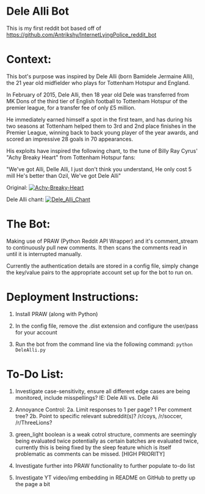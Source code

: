 Dele Alli Bot
==============

This is my first reddit bot based off of https://github.com/Antrikshy/InternetLyingPolice_reddit_bot

Context:
=========
This bot's purpose was inspired by Dele Alli (born Bamidele Jermaine Alli), the
21 year old midfielder who plays for Tottenham Hotspur and England.

In February of 2015, Dele Alli, then 18 year old Dele was transferred from MK Dons of the third tier of English football
to Tottenham Hotspur of the premier league, for a transfer fee of only £5 million.

He immediately earned himself a spot in the first team, and has during his two seasons at Tottenham helped them
to 3rd and 2nd place finishes in the Premier League, winning back to back young player of the year awards, and scored an impressive 28 goals in 70 appearances.

His exploits have inspired the following chant, to the tune of Billy Ray Cyrus' "Achy Breaky Heart" from Tottenham Hotspur fans:

"We've got Alli,
 Delle Alli,
 I just don't think you understand,
 He only cost 5 mill
 He's better than Ozil,
 We've got Dele Alli"

 Original:
[![Achy-Breaky-Heart](https://img.youtube.com/vi/byQIPdHMpjc/0.jpg)](https://www.youtube.com/watch?v=byQIPdHMpjc)

 Dele Alli chant:
 [![Dele_Alli_Chant](https://img.youtube.com/vi/qvBqHMK49xQ/0.jpg)](https://www.youtube.com/watch?v=qvBqHMK49xQ)

The Bot:
==========
Making use of PRAW (Python Reddit API Wrapper) and it's comment_stream to continuously pull new comments.
It then scans the comments read in until it is interrupted manually.

Currently the authentication details are stored in a config file, simply change the key/value pairs to the appropriate
account set up for the bot to run on.

Deployment Instructions:
========================
1. Install PRAW (along with Python)

2. In the config file, remove the .dist extension and configure the user/pass for your account

3. Run the bot from the command line via the following command:
  `python DeleAlli.py`


To-Do List:
===========

1. Investigate case-sensitivity, ensure all different edge cases are being monitored, include misspellings? IE: Dele Alli vs. Delle Ali

2. Annoyance Control:
  2a. Limit responses to 1 per page? 1 Per comment tree?
  2b. Point to specific relevant subreddit(s)? /r/coys, /r/soccer, /r/ThreeLions?

3. green_light boolean is a weak cotrol structure, comments are seemingly being evaluated twice potentially as certain batches
are evaluated twice, currently this is being fixed by the sleep feature which is itself problematic as comments can be missed.
[HIGH PRIORITY]

4. Investigate further into PRAW functionality to further populate to-do list

5. Investigate YT video/img embedding in README on GitHub to pretty up the page a bit
